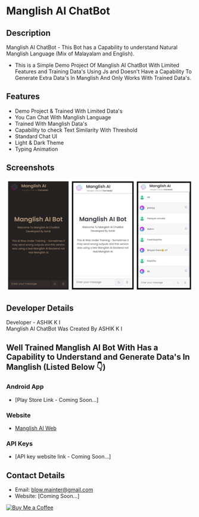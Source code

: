 # Manglish AI ChatBot

## Description
Manglish AI ChatBot - This Bot has a Capability to understand Natural Manglish Language (Mix of Malayalam and English).
- This is a Simple Demo Project Of Manglish AI ChatBot With Limited Features and Training Data's Using Js and Doesn't Have a Capability To Generate Extra Data's In Manglish And Only Works With Trained Data's.

## Features
- Demo Project & Trained With Limited Data's
- You Can Chat With Manglish Language
- Trained With Manglish Data's
- Capability to check Text Similarity With Threshold
- Standard Chat UI
- Light & Dark Theme
- Typing Animation

## Screenshots
![Website Screenshot](https://github.com/blow-mainter/Manglish-AI-ChatBot/blob/87bd35aedab306b5630d1f1d2b8436ef2ef36b61/Screenshots/Screenshot1.jpg)

## Developer Details
Developer - ASHIK K I  
Manglish AI ChatBot Was Created By ASHIK K I  


## Well Trained Manglish AI Bot With Has a Capability to Understand and Generate Data's In Manglish (Listed Below 👇)

### Android App
- [Play Store Link - Coming Soon...]

### Website
- [Manglish AI Web](https://www.talim-platform.com/ai-tools/manglish-ai-chat)

 ### API Keys
- [API key website link - Coming Soon...]


## Contact Details
- Email: [blow.mainter@gmail.com](#mailto:blow.mainter@gmail.com)
- Website: [Coming Soon...]


    
[![Buy Me a Coffee](https://img.shields.io/badge/Buy%20Me%20a%20Coffee-%E2%98%95-yellow?style=for-the-badge)](https://razorpay.me/@blowmainter)
